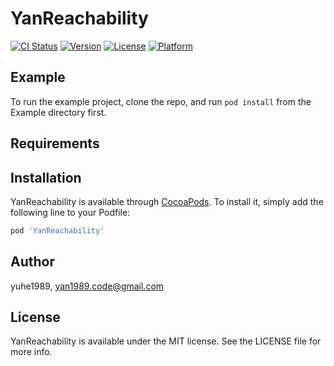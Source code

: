 # YanReachability

[![CI Status](https://img.shields.io/travis/yuhe1989/YanReachability.svg?style=flat)](https://travis-ci.org/yuhe1989/YanReachability)
[![Version](https://img.shields.io/cocoapods/v/YanReachability.svg?style=flat)](https://cocoapods.org/pods/YanReachability)
[![License](https://img.shields.io/cocoapods/l/YanReachability.svg?style=flat)](https://cocoapods.org/pods/YanReachability)
[![Platform](https://img.shields.io/cocoapods/p/YanReachability.svg?style=flat)](https://cocoapods.org/pods/YanReachability)

## Example

To run the example project, clone the repo, and run `pod install` from the Example directory first.

## Requirements

## Installation

YanReachability is available through [CocoaPods](https://cocoapods.org). To install
it, simply add the following line to your Podfile:

```ruby
pod 'YanReachability'
```

## Author

yuhe1989, yan1989.code@gmail.com

## License

YanReachability is available under the MIT license. See the LICENSE file for more info.
